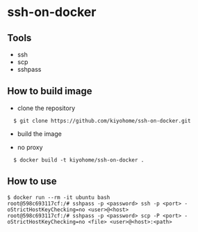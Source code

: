 # ssh-on-docker

## Tools

- ssh
- scp
- sshpass

## How to build image

- clone the repository

```
  $ git clone https://github.com/kiyohome/ssh-on-docker.git
```

- build the image

- no proxy

```
  $ docker build -t kiyohome/ssh-on-docker .
```

## How to use

```
$ docker run --rm -it ubuntu bash
root@598c693117cf:/# sshpass -p <password> ssh -p <port> -oStrictHostKeyChecking=no <user>@<host>
root@598c693117cf:/# sshpass -p <password> scp -P <port> -oStrictHostKeyChecking=no <file> <user>@<host>:<path>
```
